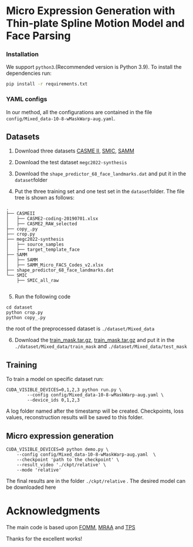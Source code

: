 # Micro Expression Generation with Thin-plate Spline Motion Model and Face Parsing

### Installation

We support ```python3```.(Recommended version is Python 3.9).
To install the dependencies run:

```bash
pip install -r requirements.txt
```

### YAML configs

In our method, all the configurations are contained in the file ```config/Mixed_data-10-8-wMaskWarp-aug.yaml```. 

## Datasets

1. Download three datasets [CASME II](http://fu.psych.ac.cn/CASME/casme2-en.php), [SMIC](https://www.oulu.fi/cmvs/node/41319),  [SAMM](http://www2.docm.mmu.ac.uk/STAFF/M.Yap/dataset.php)  

2. Download the test dataset `megc2022-synthesis` 

3. Download the `shape_predictor_68_face_landmarks.dat` and put  it  in the `dataset`folder

4. Put the three training set and one test set in the `dataset`folder. The file tree is shown as follows:

```
.
├── CASMEII
│   ├── CASME2-coding-20190701.xlsx
│   ├── CASME2_RAW_selected
├── copy_.py
├── crop.py
├── megc2022-synthesis
│   ├── source_samples
│   ├── target_template_face
├── SAMM
│   ├── SAMM
│   ├── SAMM_Micro_FACS_Codes_v2.xlsx
├── shape_predictor_68_face_landmarks.dat
└── SMIC
    ├── SMIC_all_raw


```

5.  Run the following code
   
   ```
   cd dataset
   python crop.py
   python copy_.py
   ```
   
   the root of the preprocessed dataset is `./dataset/Mixed_data`

6. Download the [train_mask.tar.gz](https://drive.google.com/file/d/1nv5auh3hYdQK9OiiUH_8ts7LnF7a0bLW/view?usp=sharing), [train_mask.tar.gz](https://drive.google.com/file/d/1nv5auh3hYdQK9OiiUH_8ts7LnF7a0bLW/view?usp=sharing) and put it in the `./dataset/Mixed_data/train_mask` and `./dataset/Mixed_data/test_mask`

## Training

To train a model on specific dataset run:

```
CUDA_VISIBLE_DEVICES=0,1,2,3 python run.py \
        --config config/Mixed_data-10-8-wMaskWarp-aug.yaml \
        --device_ids 0,1,2,3
```

A log folder named after the timestamp will be created. Checkpoints, loss values, reconstruction results will be saved to this folder.

## Micro expression generation

```
CUDA_VISIBLE_DEVICES=0 python demo.py \
    --config config/Mixed_data-10-8-wMaskWarp-aug.yaml  \
    --checkpoint 'path to the checkpoint' \
    --result_video './ckpt/relative' \
    --mode 'relative'
```

The final results are in the folder `./ckpt/relative` . The desired model can be downloaded here

# Acknowledgments

The main code is based upon [FOMM](https://github.com/AliaksandrSiarohin/first-order-model), [MRAA](https://github.com/snap-research/articulated-animation) and [TPS](https://github.com/yoyo-nb/Thin-Plate-Spline-Motion-Model) 

Thanks for the excellent works!
